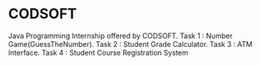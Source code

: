 # CODSOFT
Java Programming Internship offered by CODSOFT.
Task 1 : Number Game(GuessTheNumber).
Task 2 : Student Grade Calculator.
Task 3 : ATM Interface.
Task 4 : Student Course Registration System
